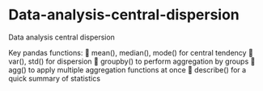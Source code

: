 # Data-analysis-central-dispersion
Data analysis central dispersion



 Key pandas functions:
  mean(), median(), mode() for central tendency
  var(), std() for dispersion
  groupby() to perform aggregation by groups
  agg() to apply multiple aggregation functions at once
  describe() for a quick summary of statistics
